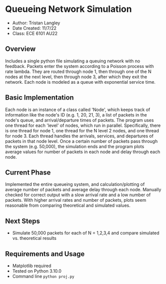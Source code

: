 # Queueing Network Simulation

- Author: Tristan Langley
- Date Created: 11/7/22
- Class: ECE 6101 AU22

## Overview
Includes a single python file simulating a queuing network with no feedback. Packets enter the system
according to a Poisson process with rate lambda. They are routed through node 1, then through one of
the N nodes at the next level, then through node 3, after which they exit the network. Each node is 
modeled as a queue with exponential service time.

## Basic Implementation
Each node is an instance of a class called 'Node', which keeps track of information like the node's ID
(e.g. 1, 20, 21, 3), a list of packets in the node's queue, and arrival/departure times of packets.
The program uses one thread for each 'level' of nodes, which run in parallel. Specifically, there is one
thread for node 1, one thread for the N level 2 nodes, and one thread for node 3. Each thread handles the
arrivals, services, and departures of packets in that node level. Once a certain number of packets pass
through the system (e.g. 50,000), the simulation ends and the program plots average values for number of
packets in each node and delay through each node.

## Current Phase
Implemented the entire queueing system, and calculation/plotting of average number of packets and
average delay through each node. Manually checked for correct output with a slow arrival rate and a
low number of packets. With higher arrival rates and number of packets, plots seem reasonable from
comparing theoretical and simulated values.

## Next Steps
- Simulate 50,000 packets for each of N = 1,2,3,4 and compare simulated vs. theoretical results

## Requirements and Usage
- Matplotlib required
- Tested on Python 3.10.0
- Command line `python proj.py`
